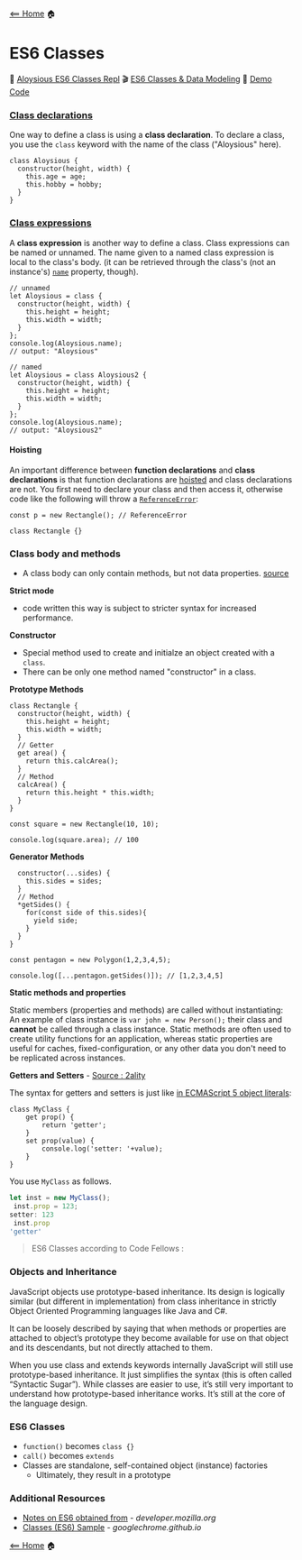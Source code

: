 [<== Home](README.md) 🏠

# ES6 Classes

💎 [Aloysious ES6 Classes Repl](https://replit.com/join/zetjdxpz-al0ysi0us) 🎬 [ES6 Classes & Data Modeling](https://www.youtube.com/watch?v=9Yc5J3Ap9-4) 🚧 [Demo Code](https://codefellows.github.io/code-301-guide-react/curriculum/prework/classes/DEMO.html)

### [Class declarations](https://developer.mozilla.org/en-US/docs/Web/JavaScript/Reference/Classes#class_declarations "Permalink to Class declarations")

One way to define a class is using a **class declaration**. To declare a class, you use the `class` keyword with the name of the class ("Aloysious" here).

```
class Aloysious {
  constructor(height, width) {
    this.age = age;
    this.hobby = hobby;
  }
}
```

### [Class expressions](https://developer.mozilla.org/en-US/docs/Web/JavaScript/Reference/Classes#class_expressions "Permalink to Class expressions")

A **class expression** is another way to define a class. Class expressions can be named or unnamed. The name given to a named class expression is local to the class's body. (it can be retrieved through the class's (not an instance's) [`name`](https://developer.mozilla.org/en-US/docs/Web/JavaScript/Reference/Global_Objects/Function/name) property, though).

```
// unnamed
let Aloysious = class {
  constructor(height, width) {
    this.height = height;
    this.width = width;
  }
};
console.log(Aloysious.name);
// output: "Aloysious"

// named
let Aloysious = class Aloysious2 {
  constructor(height, width) {
    this.height = height;
    this.width = width;
  }
};
console.log(Aloysious.name);
// output: "Aloysious2"
```

#### Hoisting

An important difference between **function declarations** and **class declarations** is that function declarations are [hoisted](https://developer.mozilla.org/en-US/docs/Glossary/Hoisting) and class declarations are not. You first need to declare your class and then access it, otherwise code like the following will throw a [`ReferenceError`](https://developer.mozilla.org/en-US/docs/Web/JavaScript/Reference/Global_Objects/ReferenceError):

```
const p = new Rectangle(); // ReferenceError

class Rectangle {}
```

### Class body and methods

+ A class body can only contain methods, but not data properties. [source](https://2ality.com/2015/02/es6-classes-final.html)

**Strict mode**

+ code written this way is subject to stricter syntax for increased performance.

**Constructor**

+ Special method used to create and initialze an object created with a `class`.
+ There can be only one method named "constructor" in a class.

**Prototype Methods**

```
class Rectangle {
  constructor(height, width) {
    this.height = height;
    this.width = width;
  }
  // Getter
  get area() {
    return this.calcArea();
  }
  // Method
  calcArea() {
    return this.height * this.width;
  }
}

const square = new Rectangle(10, 10);

console.log(square.area); // 100
```

**Generator Methods**

```
  constructor(...sides) {
    this.sides = sides;
  }
  // Method
  *getSides() {
    for(const side of this.sides){
      yield side;
    }
  }
}

const pentagon = new Polygon(1,2,3,4,5);

console.log([...pentagon.getSides()]); // [1,2,3,4,5]
```

**Static methods and properties**

Static members (properties and methods) are called without instantiating: An example of class instance is `var john = new Person();` their class and **cannot** be called through a class instance. Static methods are often used to create utility functions for an application, whereas static properties are useful for caches, fixed-configuration, or any other data you don't need to be replicated across instances.

**Getters and Setters** - [Source : 2ality](https://2ality.com/2015/02/es6-classes-final.html)

The syntax for getters and setters is just like [in ECMAScript 5 object literals](http://speakingjs.com/es5/ch17.html#getters_setters):

```
class MyClass {
    get prop() {
        return 'getter';
    }
    set prop(value) {
        console.log('setter: '+value);
    }
}
```

You use `MyClass` as follows.

````javascript
let inst = new MyClass();
 inst.prop = 123;
setter: 123
 inst.prop
'getter'
````

> ES6 Classes according to Code Fellows :

### Objects and Inheritance

JavaScript objects use prototype-based inheritance. Its design is logically similar (but different in implementation) from class inheritance in strictly Object Oriented Programming languages like Java and C#.

It can be loosely described by saying that when methods or properties are attached to object’s prototype they become available for use on that object and its descendants, but not directly attached to them.

When you use class and extends keywords internally JavaScript will still use prototype-based inheritance. It just simplifies the syntax (this is often called “Syntactic Sugar”). While classes are easier to use, it’s still very important to understand how prototype-based inheritance works. It’s still at the core of the language design.

### ES6 Classes

* `function()` becomes `class {}`
* `call()` becomes `extends`
* Classes are standalone, self-contained object (instance) factories
  * Ultimately, they result in a prototype

### Additional Resources

* [Notes on ES6 obtained from](https://developer.mozilla.org/en-US/docs/Web/JavaScript/Reference/Classes) - *developer.mozilla.org*
* [Classes (ES6) Sample](https://googlechrome.github.io/samples/classes-es6/) - *googlechrome.github.io*


[<== Home](README.md) 🏠
